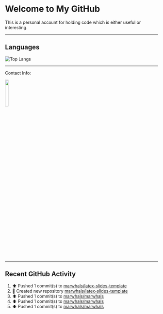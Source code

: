 # Welcome to My GitHub

This is a personal account for holding code which is either useful or interesting.

---
## Languages

![Top Langs](https://github-readme-stats.vercel.app/api/top-langs/?username=marwhals&layout=compact&bg_color=282c34&text_color=ffffff&title_color=ff5733)

---
Contact Info:

<a href="https://www.linkedin.com/in/marjanmubarok/">
  <img src="https://upload.wikimedia.org/wikipedia/commons/0/01/LinkedIn_Logo.svg" width="15%">
</a>

---

## Recent GitHub Activity

<!--RECENT_ACTIVITY:start-->
1. ⬆️ Pushed 1 commit(s) to [marwhals/latex-slides-template](https://github.com/marwhals/latex-slides-template)<br>
2. 📔 Created new repository [marwhals/latex-slides-template](https://github.com/marwhals/latex-slides-template)<br>
3. ⬆️ Pushed 1 commit(s) to [marwhals/marwhals](https://github.com/marwhals/marwhals)<br>
4. ⬆️ Pushed 1 commit(s) to [marwhals/marwhals](https://github.com/marwhals/marwhals)<br>
5. ⬆️ Pushed 1 commit(s) to [marwhals/marwhals](https://github.com/marwhals/marwhals)<br>
<!--RECENT_ACTIVITY:end-->
